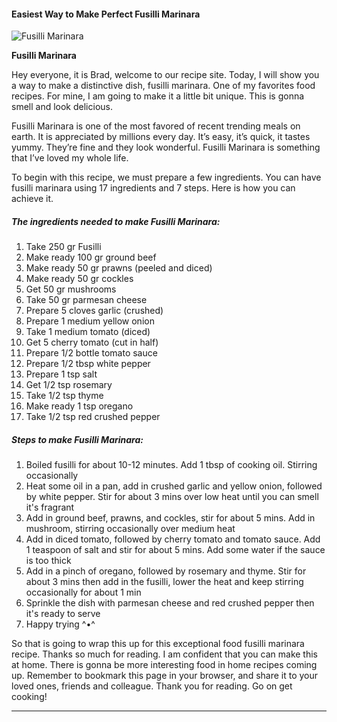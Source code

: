             

#### Easiest Way to Make Perfect Fusilli Marinara

![Fusilli Marinara](https://img-global.cpcdn.com/recipes/465cc13af9d264c7/751x532cq70/fusilli-marinara-recipe-main-photo.jpg)

**Fusilli Marinara**

Hey everyone, it is Brad, welcome to our recipe site. Today, I will show you a way to make a distinctive dish, fusilli marinara. One of my favorites food recipes. For mine, I am going to make it a little bit unique. This is gonna smell and look delicious.

Fusilli Marinara is one of the most favored of recent trending meals on earth. It is appreciated by millions every day. It’s easy, it’s quick, it tastes yummy. They’re fine and they look wonderful. Fusilli Marinara is something that I’ve loved my whole life.

To begin with this recipe, we must prepare a few ingredients. You can have fusilli marinara using 17 ingredients and 7 steps. Here is how you can achieve it.

##### The ingredients needed to make Fusilli Marinara:

1.  Take 250 gr Fusilli
2.  Make ready 100 gr ground beef
3.  Make ready 50 gr prawns (peeled and diced)
4.  Make ready 50 gr cockles
5.  Get 50 gr mushrooms
6.  Take 50 gr parmesan cheese
7.  Prepare 5 cloves garlic (crushed)
8.  Prepare 1 medium yellow onion
9.  Take 1 medium tomato (diced)
10.  Get 5 cherry tomato (cut in half)
11.  Prepare 1/2 bottle tomato sauce
12.  Prepare 1/2 tbsp white pepper
13.  Prepare 1 tsp salt
14.  Get 1/2 tsp rosemary
15.  Take 1/2 tsp thyme
16.  Make ready 1 tsp oregano
17.  Take 1/2 tsp red crushed pepper

##### Steps to make Fusilli Marinara:

1.  Boiled fusilli for about 10-12 minutes. Add 1 tbsp of cooking oil. Stirring occasionally
2.  Heat some oil in a pan, add in crushed garlic and yellow onion, followed by white pepper. Stir for about 3 mins over low heat until you can smell it's fragrant
3.  Add in ground beef, prawns, and cockles, stir for about 5 mins. Add in mushroom, stirring occasionally over medium heat
4.  Add in diced tomato, followed by cherry tomato and tomato sauce. Add 1 teaspoon of salt and stir for about 5 mins. Add some water if the sauce is too thick
5.  Add in a pinch of oregano, followed by rosemary and thyme. Stir for about 3 mins then add in the fusilli, lower the heat and keep stirring occasionally for about 1 min
6.  Sprinkle the dish with parmesan cheese and red crushed pepper then it's ready to serve
7.  Happy trying ^•^

So that is going to wrap this up for this exceptional food fusilli marinara recipe. Thanks so much for reading. I am confident that you can make this at home. There is gonna be more interesting food in home recipes coming up. Remember to bookmark this page in your browser, and share it to your loved ones, friends and colleague. Thank you for reading. Go on get cooking!

* * *